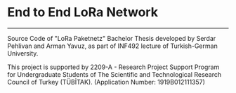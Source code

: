 # <b>E</b>nd to <b>E</b>nd <b>L</b>o<b>R</b>a Network
--------------

Source Code of "LoRa Paketnetz" Bachelor Thesis developed by Serdar Pehlivan and Arman Yavuz, as part of INF492 lecture of Turkish-German University.

This project is supported by 2209-A - Research Project Support Program for Undergraduate Students of The Scientific and Technological Research Council of Turkey (TÜBİTAK). (Application Number: 1919B012111357)

